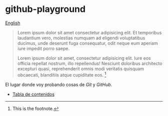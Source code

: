 # github-playground

[English](README.en.md)

> Lorem ipsum dolor sit amet consectetur adipisicing elit. Et temporibus laudantium vero, molestias numquam ad eligendi voluptatibus ducimus, unde deserunt fuga consequatur, odit neque eum aperiam iure impedit porro saepe.
>
> Lorem ipsum dolor sit amet, consectetur adipisicing elit. Iure eos officia repellat nostrum, illo repellendus! Nesciunt doloribus architecto excepturi quasi, reprehenderit omnis modi veritatis quisquam obcaecati, blanditiis atque cupiditate eos. [^1]

El lugar donde voy probando cosas de _Git_ y _GitHub_.

- [Tabla de contenidos](TableOfContents.md)

[^1]: This is the footnote.
